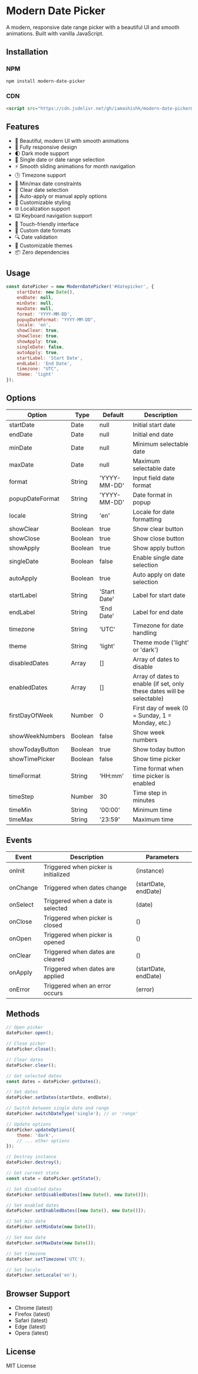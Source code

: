 # Modern Date Picker

A modern, responsive date range picker with a beautiful UI and smooth animations. Built with vanilla JavaScript.

## Installation

### NPM
```bash
npm install modern-date-picker
```

### CDN
```html
<script src="https://cdn.jsdelivr.net/gh/iamashishk/modern-date-picker@latest/dist/modern-date-picker.min.js"></script>
```

## Features

- 🎨 Beautiful, modern UI with smooth animations
- 📱 Fully responsive design
- 🌓 Dark mode support
- 🎯 Single date or date range selection
- ⚡ Smooth sliding animations for month navigation
- 🕒 Timezone support
- 📅 Min/max date constraints
- 🎯 Clear date selection
- 🔄 Auto-apply or manual apply options
- 🎨 Customizable styling
- 🌐 Localization support
- ⌨️ Keyboard navigation support
- 📱 Touch-friendly interface
- 🎯 Custom date formats
- 🔍 Date validation
- 🎨 Customizable themes
- 📦 Zero dependencies

## Usage

```javascript
const datePicker = new ModernDatePicker('#datepicker', {
    startDate: new Date(),
    endDate: null,
    minDate: null,
    maxDate: null,
    format: 'YYYY-MM-DD',
    popupDateFormat: "YYYY-MM-DD",
    locale: 'en',
    showClear: true,
    showClose: true,
    showApply: true,
    singleDate: false,
    autoApply: true,
    startLabel: 'Start Date',
    endLabel: 'End Date',
    timezone: "UTC",
    theme: 'light'
});
```

## Options

| Option | Type | Default | Description |
|--------|------|---------|-------------|
| startDate | Date | null | Initial start date |
| endDate | Date | null | Initial end date |
| minDate | Date | null | Minimum selectable date |
| maxDate | Date | null | Maximum selectable date |
| format | String | 'YYYY-MM-DD' | Input field date format |
| popupDateFormat | String | 'YYYY-MM-DD' | Date format in popup |
| locale | String | 'en' | Locale for date formatting |
| showClear | Boolean | true | Show clear button |
| showClose | Boolean | true | Show close button |
| showApply | Boolean | true | Show apply button |
| singleDate | Boolean | false | Enable single date selection |
| autoApply | Boolean | true | Auto apply on date selection |
| startLabel | String | 'Start Date' | Label for start date |
| endLabel | String | 'End Date' | Label for end date |
| timezone | String | 'UTC' | Timezone for date handling |
| theme | String | 'light' | Theme mode ('light' or 'dark') |
| disabledDates | Array | [] | Array of dates to disable |
| enabledDates | Array | [] | Array of dates to enable (if set, only these dates will be selectable) |
| firstDayOfWeek | Number | 0 | First day of week (0 = Sunday, 1 = Monday, etc.) |
| showWeekNumbers | Boolean | false | Show week numbers |
| showTodayButton | Boolean | true | Show today button |
| showTimePicker | Boolean | false | Show time picker |
| timeFormat | String | 'HH:mm' | Time format when time picker is enabled |
| timeStep | Number | 30 | Time step in minutes |
| timeMin | String | '00:00' | Minimum time |
| timeMax | String | '23:59' | Maximum time |

## Events

| Event | Description | Parameters |
|-------|-------------|------------|
| onInit | Triggered when picker is initialized | (instance) |
| onChange | Triggered when dates change | (startDate, endDate) |
| onSelect | Triggered when a date is selected | (date) |
| onClose | Triggered when picker is closed | () |
| onOpen | Triggered when picker is opened | () |
| onClear | Triggered when dates are cleared | () |
| onApply | Triggered when dates are applied | (startDate, endDate) |
| onError | Triggered when an error occurs | (error) |

## Methods

```javascript
// Open picker
datePicker.open();

// Close picker
datePicker.close();

// Clear dates
datePicker.clear();

// Get selected dates
const dates = datePicker.getDates();

// Set dates
datePicker.setDates(startDate, endDate);

// Switch between single date and range
datePicker.switchDateType('single'); // or 'range'

// Update options
datePicker.updateOptions({
    theme: 'dark',
    // ... other options
});

// Destroy instance
datePicker.destroy();

// Get current state
const state = datePicker.getState();

// Set disabled dates
datePicker.setDisabledDates([new Date(), new Date()]);

// Set enabled dates
datePicker.setEnabledDates([new Date(), new Date()]);

// Set min date
datePicker.setMinDate(new Date());

// Set max date
datePicker.setMaxDate(new Date());

// Set timezone
datePicker.setTimezone('UTC');

// Set locale
datePicker.setLocale('en');
```

## Browser Support

- Chrome (latest)
- Firefox (latest)
- Safari (latest)
- Edge (latest)
- Opera (latest)

## License

MIT License 
